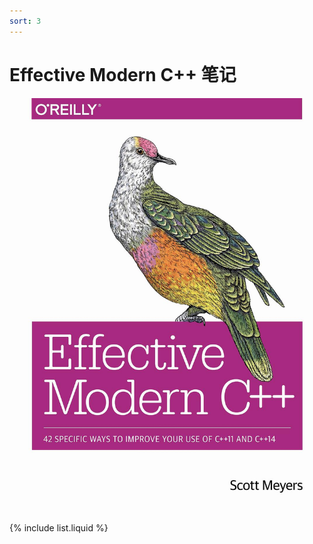 ```yaml
---
sort: 3
---
```


# Effective Modern C++ 笔记

![book](../images/Effective-Modern-C++.jpg)


{% include list.liquid %}


